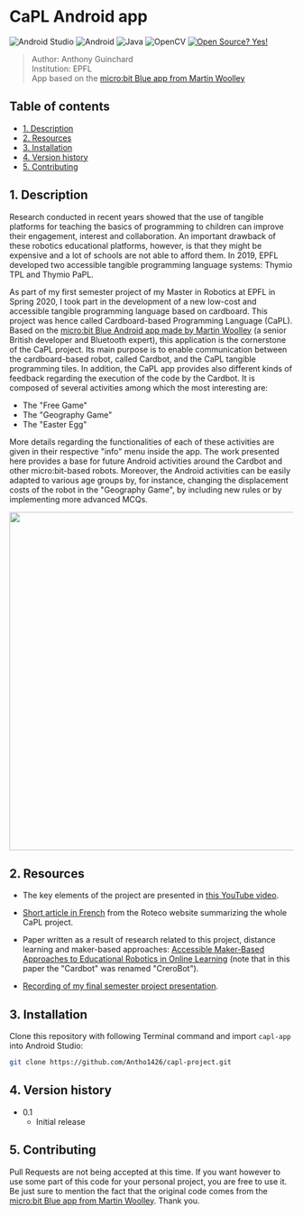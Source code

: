 # CaPL Android app<!-- omit in toc -->

![Android Studio](https://img.shields.io/badge/Android_Studio-3DDC84?style=for-the-badge&logo=android-studio&logoColor=white)
![Android](https://img.shields.io/badge/Android-3DDC84?style=for-the-badge&logo=android&logoColor=white)
![Java](https://img.shields.io/badge/java-%23ED8B00.svg?style=for-the-badge&logo=java&logoColor=white)
![OpenCV](https://img.shields.io/badge/opencv-%23white.svg?style=for-the-badge&logo=opencv&logoColor=white)
[![Open Source? Yes!](https://badgen.net/badge/Open%20Source%20%3F/Yes%21/blue?icon=github)](https://github.com/Naereen/badges/)

[comment]: <> (Badges taken from: https://github.com/Ileriayo/markdown-badges and https://github.com/alexandresanlim/Badges4-README.md-Profile)

 > Author: Anthony Guinchard <br>
 > Institution: EPFL <br>
 > App based on the [micro:bit Blue app from Martin Woolley](https://github.com/microbit-foundation/microbit-blue)
 
## Table of contents<!-- omit in toc -->

- [1. Description](#1-description)
- [2. Resources](#2-resources)
- [3. Installation](#3-installation)
- [4. Version history](#4-version-history)
- [5. Contributing](#5-contributing)

<!-- toc -->

## 1. Description

Research conducted in recent years showed that the use of tangible platforms for teaching the basics of programming to children can improve their engagement, interest and collaboration. An important drawback of these robotics educational platforms, however, is that they might be expensive and a lot of schools are not able to afford them. In 2019, EPFL developed two accessible tangible programming language systems: Thymio TPL and Thymio PaPL.

As part of my first semester project of my Master in Robotics at EPFL in Spring 2020, I took part in the development of a new low-cost and accessible tangible programming language based on cardboard. This project was hence called Cardboard-based Programming Language (CaPL). Based on the [micro:bit Blue Android app made by Martin Woolley](https://github.com/microbit-foundation/microbit-blue) (a senior British developer and Bluetooth expert), this application is the cornerstone of the CaPL project. Its main purpose is to enable communication between the cardboard-based robot, called Cardbot, and the CaPL tangible programming tiles. In addition, the CaPL app provides also different kinds of feedback regarding the execution of the code by the Cardbot. It is composed of several activities among which the most interesting are:

- The "Free Game"
- The "Geography Game"
- The "Easter Egg"

More details regarding the functionalities of each of these activities are given in their respective "info" menu inside the app.
The work presented here provides a base for future Android activities around the Cardbot and other micro:bit-based robots. Moreover, the Android activities can be easily adapted to various age groups by, for instance, changing the displacement costs of the robot in the "Geography Game", by including new rules or by implementing more advanced MCQs.

<p align="center">
	<img src="title_with_geography_activity.png" height="600">
</p>

## 2. Resources

- The key elements of the project are presented in [this YouTube video](https://www.youtube.com/watch?v=SX8Q3Wv9Q3Q).

- [Short article in French](https://www.roteco.ch/fr/nouveautes/programmation-dun-robot-avec-des-blocs-en-carton-et-une-application-android/) from the Roteco website summarizing the whole CaPL project.

- Paper written as a result of research related to this project, distance learning and maker-based approaches: [Accessible Maker-Based Approaches to Educational Robotics in Online Learning](https://ieeexplore.ieee.org/document/9471866) (note that in this paper the "Cardbot" was renamed "CreroBot").

- [Recording of my final semester project presentation](https://youtu.be/kO5qkA_hCcY).

## 3. Installation

Clone this repository with following Terminal command and import `capl-app` into Android Studio:

```bash
git clone https://github.com/Antho1426/capl-project.git
```

## 4. Version history

- 0.1
  - Initial release

## 5. Contributing

Pull Requests are not being accepted at this time. If you want however to use some part of this code for your personal project, you are free to use it. Be just sure to mention the fact that the original code comes from the [micro:bit Blue app from Martin Woolley](https://github.com/microbit-foundation/microbit-blue). Thank you.

